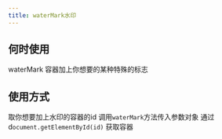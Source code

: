 ```yaml
---
title: waterMark水印
---
```


## 何时使用
waterMark 容器加上你想要的某种特殊的标志 

## 使用方式
取你想要加上水印的容器的id 调用`waterMark`方法传入参数对象
通过d`ocument.getElementById(id)` 获取容器

<code src="./demo/WaterMark.tsx" />



